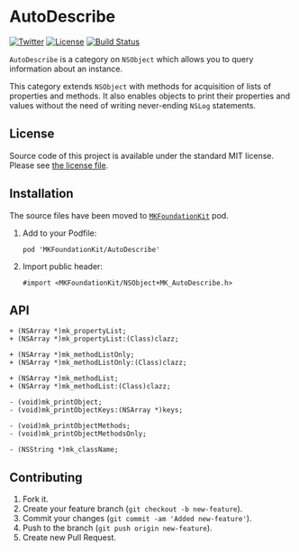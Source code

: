 # AutoDescribe

[![Twitter](https://img.shields.io/badge/contact-@MichalKonturek-blue.svg?style=flat)](http://twitter.com/michalkonturek)
[![License](https://img.shields.io/badge/license-MIT-blue.svg?style=flat)](https://github.com/michalkonturek/AutoDescribe/blob/master/LICENSE)
[![Build Status](http://img.shields.io/travis/michalkonturek/AutoDescribe.svg?style=flat)](https://travis-ci.org/michalkonturek/AutoDescribe)

`AutoDescribe` is a category on `NSObject` which allows you to query information about an instance.

This category extends `NSObject` with methods for acquisition of lists of properties and methods.
It also enables objects to print their properties and values without the need of writing never-ending `NSLog` statements.


## License

Source code of this project is available under the standard MIT license. Please see [the license file][LICENSE].

[PODS]:http://cocoapods.org/
[LICENSE]:https://github.com/michalkonturek/AutoDescribe/blob/master/LICENSE


## Installation

The source files have been moved to [`MKFoundationKit`][MKF] pod. 

[MKF]:https://github.com/michalkonturek/mkfoundationkit

1. Add to your Podfile:

	```
	pod 'MKFoundationKit/AutoDescribe'
	```

2. Import public header:

	```
	#import <MKFoundationKit/NSObject+MK_AutoDescribe.h>
	```


## API

```objc
+ (NSArray *)mk_propertyList;
+ (NSArray *)mk_propertyList:(Class)clazz;

+ (NSArray *)mk_methodListOnly;
+ (NSArray *)mk_methodListOnly:(Class)clazz;

+ (NSArray *)mk_methodList;
+ (NSArray *)mk_methodList:(Class)clazz;

- (void)mk_printObject;
- (void)mk_printObjectKeys:(NSArray *)keys;

- (void)mk_printObjectMethods;
- (void)mk_printObjectMethodsOnly;

- (NSString *)mk_className;
```


## Contributing

1. Fork it.
2. Create your feature branch (`git checkout -b new-feature`).
3. Commit your changes (`git commit -am 'Added new-feature'`).
4. Push to the branch (`git push origin new-feature`).
5. Create new Pull Request.
